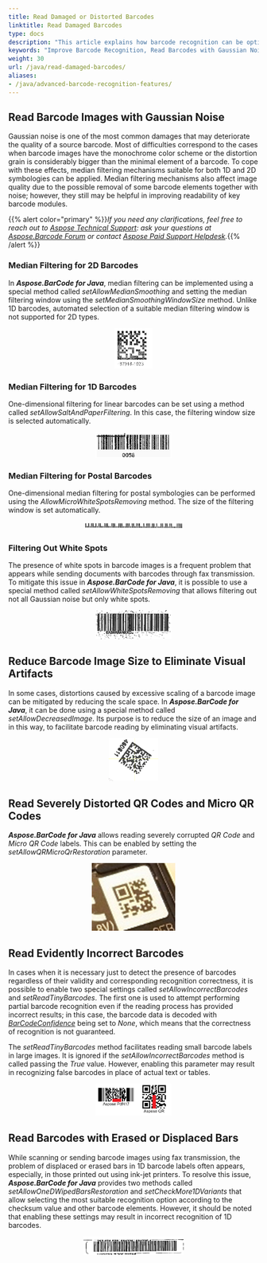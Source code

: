 ```yaml
---
title: Read Damaged or Distorted Barcodes
linktitle: Read Damaged Barcodes
type: docs
description: "This article explains how barcode recognition can be optimized in terms of accuracy and speed in case of various distortions"
keywords: "Improve Barcode Recognition, Read Barcodes with Gaussian Noise, Read Inverted Barcodes, Read Colored Barcode, Read Distorted QR Code, Read Corrupted Barcodes, Read Industrual DataMatrix, Aspose.BarCode, Read Barcode C#"
weight: 30
url: /java/read-damaged-barcodes/
aliases:
- /java/advanced-barcode-recognition-features/
---
```

 
## **Read Barcode Images with Gaussian Noise**
Gaussian noise is one of the most common damages that may deteriorate the quality of a source barcode. Most of difficulties correspond to the cases when barcode images have the monochrome color scheme or the distortion grain is considerably bigger than the minimal element of a barcode. To cope with these effects, median filtering mechanisms suitable for both 1D and 2D symbologies can be applied. Median filtering mechanisms also affect image quality due to the possible removal of some barcode elements together with noise; however, they still may be helpful in improving readability of key barcode modules.
  
{{% alert color="primary" %}}*If you need any clarifications, feel free to reach out to [Aspose Technical Support](/barcode/java/technical-support/): ask your questions at [Aspose.Barcode Forum](https://forum.aspose.com/c/barcode/13) or contact [Aspose Paid Support Helpdesk](https://helpdesk.aspose.com/).*{{% /alert %}}

### **Median Filtering for 2D Barcodes**
In ***Aspose.BarCode for Java***, median filtering can be implemented using a special method called *setAllowMedianSmoothing* and setting the median filtering window using the *setMedianSmoothingWindowSize* method. Unlike 1D barcodes, automated selection of a suitable median filtering window is not supported for 2D types.  
  
<!--The following code snippet illustrates how to perform median filtering for the sample barcode image given below.-->
  
<p align="center"><img src="datamatrix_noised.png" width="15%" height="15%"></p>

<!--{{< highlight csharp>}}
Console.WriteLine("MedianSmoothing:");

//read barcode image with AllowMedianSmoothing set to false
Console.WriteLine("AllowMedianSmoothing: false");
using (BarCodeReader read = new BarCodeReader($"{path}datamatrix_noised.png", DecodeType.DataMatrix))
{
    read.QualitySettings.AllowMedianSmoothing = false;
    Console.WriteLine($"Barcodes read: {read.ReadBarCodes().Length}");
    foreach (BarCodeResult result in read.FoundBarCodes)
        Console.WriteLine($"{result.CodeTypeName}:{result.CodeText}");
}

//read barcode image with AllowMedianSmoothing set to true
Console.WriteLine("AllowMedianSmoothing: true");
using (BarCodeReader read = new BarCodeReader($"{path}datamatrix_noised.png", DecodeType.DataMatrix))
{
    read.QualitySettings.AllowMedianSmoothing = true;
    read.QualitySettings.MedianSmoothingWindowSize = 4;
    Console.WriteLine($"Barcodes read: {read.ReadBarCodes().Length}");
    foreach (BarCodeResult result in read.FoundBarCodes)
        Console.WriteLine($"{result.CodeTypeName}:{result.CodeText}");
}
{{< /highlight >}}-->

### **Median Filtering for 1D Barcodes**
One-dimensional filtering for linear barcodes can be set using a method called *setAllowSaltAndPaperFiltering*. In this case, the filtering window size is selected automatically.  
  
<!--The following code sample explains how to apply median filtering to 1D barcodes, such as, for example, the barcode image shown further.--> 

<p align="center"><img src="saltandpaper.png" width="30%" height="30%"></p>

<!--{{< highlight csharp>}}
Console.WriteLine("SaltAndPaperFiltering:");

//read barcode image with AllowSaltAndPaperFiltering set to false
Console.WriteLine("AllowSaltAndPaperFiltering: false");
using (BarCodeReader read = new BarCodeReader($"{path}saltandpaper.png", DecodeType.Code39Standard, DecodeType.Code39Extended))
{
    read.QualitySettings.AllowSaltAndPaperFiltering = false;
    Console.WriteLine($"Barcodes read: {read.ReadBarCodes().Length}");
    foreach (BarCodeResult result in read.FoundBarCodes)
        Console.WriteLine($"{result.CodeTypeName}:{result.CodeText}");
}

//read barcode image with AllowSaltAndPaperFiltering set to true
Console.WriteLine("AllowSaltAndPaperFiltering: true");
using (BarCodeReader read = new BarCodeReader($"{path}saltandpaper.png", DecodeType.Code39Standard, DecodeType.Code39Extended))
{
    read.QualitySettings.AllowSaltAndPaperFiltering = true;
    Console.WriteLine($"Barcodes read: {read.ReadBarCodes().Length}");
    foreach (BarCodeResult result in read.FoundBarCodes)
        Console.WriteLine($"{result.CodeTypeName}:{result.CodeText}");
}
{{< /highlight >}}-->

### **Median Filtering for Postal Barcodes**
One-dimensional median filtering for postal symbologies can be performed using the *AllowMicroWhiteSpotsRemoving* method. The size of the filtering window is set automatically.  
  
<!--The following code snippet demonstrates how to perform median filtering in the case of postal barcodes (as the sample *Planet* barcode given below).-->

<p align="center"><img src="planet_noised.png" width="40%" height="40%"></p>

<!--{{< highlight csharp>}}
Console.WriteLine("MicroWhiteSpotsRemoving:");

//read barcode image with AllowMicroWhiteSpotsRemoving set to False
Console.WriteLine("AllowMicroWhiteSpotsRemoving: false");
using (BarCodeReader read = new BarCodeReader($"{path}planet_noised.png", DecodeType.Planet))
{
    read.QualitySettings.AllowMicroWhiteSpotsRemoving = false;
    Console.WriteLine($"Barcodes read: {read.ReadBarCodes().Length}");
    foreach (BarCodeResult result in read.FoundBarCodes)
        Console.WriteLine($"{result.CodeTypeName}:{result.CodeText}");
}

//read barcode image with AllowMicroWhiteSpotsRemoving set to True
Console.WriteLine("AllowMicroWhiteSpotsRemoving: true");
using (BarCodeReader read = new BarCodeReader($"{path}planet_noised.png", DecodeType.Planet))
{
    read.QualitySettings.AllowMicroWhiteSpotsRemoving = true;
    Console.WriteLine($"Barcodes read: {read.ReadBarCodes().Length}");
    foreach (BarCodeResult result in read.FoundBarCodes)
        Console.WriteLine($"{result.CodeTypeName}:{result.CodeText}");
}
{{< /highlight >}}-->

### **Filtering Out White Spots**
The presence of white spots in barcode images is a frequent problem that appears while sending documents with barcodes through fax transmission. To mitigate this issue in ***Aspose.BarCode for Java***, it is possible to use a special method called *setAllowWhiteSpotsRemoving* that allows filtering out not all Gaussian noise but only white spots.  
  
<!--The following code sample illustrates how to filter out white spot artifacts from the source barcode image demonstrated below.-->

<p align="center"><img src="code128_whitespots.png" width="30%" height="30%"></p>

<!--{{< highlight csharp>}}
Console.WriteLine("WhiteSpotsRemoving:");

//read barcode image with AllowWhiteSpotsRemoving set to false
Console.WriteLine("AllowWhiteSpotsRemoving: false");
using (BarCodeReader read = new BarCodeReader($"{path}code128_whitespots.png", DecodeType.Code128))
{
    read.QualitySettings.AllowWhiteSpotsRemoving = false;
    Console.WriteLine($"Barcodes read: {read.ReadBarCodes().Length}");
    foreach (BarCodeResult result in read.FoundBarCodes)
        Console.WriteLine($"{result.CodeTypeName}:{result.CodeText}");
}

//read barcode image with AllowWhiteSpotsRemoving set to true
Console.WriteLine("AllowWhiteSpotsRemoving: true");
using (BarCodeReader read = new BarCodeReader($"{path}code128_whitespots.png", DecodeType.Code128))
{
    read.QualitySettings.AllowWhiteSpotsRemoving = true;
    Console.WriteLine($"Barcodes read: {read.ReadBarCodes().Length}");
    foreach (BarCodeResult result in read.FoundBarCodes)
        Console.WriteLine($"{result.CodeTypeName}:{result.CodeText}");
}
{{< /highlight >}}-->

## **Reduce Barcode Image Size to Eliminate Visual Artifacts**
In some cases, distortions caused by excessive scaling of a barcode image can be mitigated by reducing the scale space. In ***Aspose.BarCode for Java***, it can be done using a special method called *setAllowDecreasedImage*. Its purpose is to reduce the size of an image and in this way, to facilitate barcode reading by eliminating visual artifacts.   
  
<!--The following code snippet explains how to the size of the source barcode image shown below can be reduced to improve recognition quality.-->

<p align="center"><img src="datamatrix_waved.png" width="20%" height="20%"></p>

<!--{{< highlight csharp>}}
Console.WriteLine("DecreasedImage:");

//read barcode image with AllowDecreasedImage false
Console.WriteLine("AllowDecreasedImage: false");
using (BarCodeReader read = new BarCodeReader($"{path}datamatrix_waved.png", DecodeType.DataMatrix))
{
    read.QualitySettings.AllowDecreasedImage = false;
    Console.WriteLine($"Barcodes read: {read.ReadBarCodes().Length}");
    foreach (BarCodeResult result in read.FoundBarCodes)
        Console.WriteLine($"{result.CodeTypeName}:{result.CodeText}");
}

//read barcode image with AllowDecreasedImage true
Console.WriteLine("AllowDecreasedImage: true");
using (BarCodeReader read = new BarCodeReader($"{path}datamatrix_waved.png", DecodeType.DataMatrix))
{
    read.QualitySettings.AllowDecreasedImage = true;
    Console.WriteLine($"Barcodes read: {read.ReadBarCodes().Length}");
    foreach (BarCodeResult result in read.FoundBarCodes)
        Console.WriteLine($"{result.CodeTypeName}:{result.CodeText}");
}
{{< /highlight >}}-->

## **Read Severely Distorted QR Codes and Micro QR Codes**
***Aspose.BarCode for Java*** allows reading severely corrupted *QR Code* and *Micro QR Code* labels. This can be enabled by setting the *setAllowQRMicroQrRestoration* parameter. 
<!--The following code sample illustrates how to read a severely damaged *QR Code* barcode that is demonstrated further.-->

<p align="center"><img src="microqr_3d_distorted.png"></p>

<!--{{< highlight csharp>}}
Console.WriteLine("QRMicroQrRestoration:");

//recognize image with AllowQRMicroQrRestoration false
Console.WriteLine("AllowQRMicroQrRestoration: false");
using (BarCodeReader read = new BarCodeReader($"{path}microqr_3d_distorted.png", DecodeType.MicroQR))
{
    read.QualitySettings.AllowQRMicroQrRestoration = false;
    Console.WriteLine($"Barcodes read: {read.ReadBarCodes().Length}");
    foreach (BarCodeResult result in read.FoundBarCodes)
        Console.WriteLine($"{result.CodeTypeName}:{result.CodeText}");
}

//recognize image with AllowQRMicroQrRestoration true
Console.WriteLine("AllowQRMicroQrRestoration: true");
using (BarCodeReader read = new BarCodeReader($"{path}microqr_3d_distorted.png", DecodeType.MicroQR))
{
    read.QualitySettings.AllowQRMicroQrRestoration = true;
    Console.WriteLine($"Barcodes read: {read.ReadBarCodes().Length}");
    foreach (BarCodeResult result in read.FoundBarCodes)
        Console.WriteLine($"{result.CodeTypeName}:{result.CodeText}");
}
{{< /highlight >}}-->

## **Read Evidently Incorrect Barcodes**
In cases when it is necessary just to detect the presence of barcodes regardless of their validity and corresponding recognition correctness, it is possible to enable two special settings called *setAllowIncorrectBarcodes* and *setReadTinyBarcodes*. The first one is used to attempt performing partial barcode recognition even if the reading process has provided incorrect results; in this case, the barcode data is decoded with [*BarCodeConfidence*](https://reference.aspose.com/barcode/java/com.aspose.barcode.barcoderecognition/BarCodeConfidence) being set to *None*, which means that the correctness of recognition is not guaranteed.  
  
The *setReadTinyBarcodes* method facilitates reading small barcode labels in large images. It is ignored if the *setAllowIncorrectBarcodes* method is called passing the *True* value. However, enabling this parameter may result in recognizing false barcodes in place of actual text or tables.  
  
<!--The following code snippet explains how to force the recognition of the barcode known as unreadable (given below).-->

<p align="center"><img src="pdf417_qr_corrupted.png" width="30%" height="30%"></p>

<!--{{< highlight csharp>}}
Console.WriteLine("IncorrectBarcodes:");

//read barcode image with AllowIncorrectBarcodes set to False
Console.WriteLine("AllowIncorrectBarcodes: false");
using (BarCodeReader read = new BarCodeReader($"{path}pdf417_qr_corrupted.png", DecodeType.Pdf417, DecodeType.QR))
{
    read.QualitySettings.AllowIncorrectBarcodes = false;
    Console.WriteLine($"Barcodes read: {read.ReadBarCodes().Length}");
    foreach (BarCodeResult result in read.FoundBarCodes)
        Console.WriteLine($"{result.CodeTypeName}:{result.CodeText}");
}

//read barcode image with AllowIncorrectBarcodes set to True
Console.WriteLine("AllowIncorrectBarcodes: true");
using (BarCodeReader read = new BarCodeReader($"{path}pdf417_qr_corrupted.png", DecodeType.Pdf417, DecodeType.QR))
{
    read.QualitySettings.AllowIncorrectBarcodes = true;
    Console.WriteLine($"Barcodes read: {read.ReadBarCodes().Length}");
    foreach (BarCodeResult result in read.FoundBarCodes)
        Console.WriteLine($"{result.CodeTypeName}:{result.CodeText}");
}
{{< /highlight >}}-->

## **Read Barcodes with Erased or Displaced Bars**
While scanning or sending barcode images using fax transmission, the problem of displaced or erased bars in 1D barcode labels often appears, especially, in those printed out using ink-jet printers. To resolve this issue, ***Aspose.BarCode for Java*** provides two methods called *setAllowOneDWipedBarsRestoration* and *setCheckMore1DVariants* that allow selecting the most suitable recognition option according to the checksum value and other barcode elements. However, it should be noted that enabling these settings may result in incorrect recognition of 1D barcodes.  
  
<!--The following code snippet shows how to work with a barcode image having displaced bars as in the example provided below.-->  

<p align="center"><img src="code128_wipedbars.png" width="40%" height="40%"></p>

<!--{{< highlight csharp>}}
Console.WriteLine("OneDWipedBarsRestoration:");

//read barcode image with AllowQRMicroQrRestoration and CheckMore1DVariants set to False
Console.WriteLine("AllowQRMicroQrRestoration and CheckMore1DVariants: false");
using (BarCodeReader read = new BarCodeReader($"{path}code128_wipedbars.png", DecodeType.Code128))
{
    read.QualitySettings.AllowOneDWipedBarsRestoration = false;
    read.QualitySettings.CheckMore1DVariants = false;
    Console.WriteLine($"Barcodes read: {read.ReadBarCodes().Length}");
    foreach (BarCodeResult result in read.FoundBarCodes)
        Console.WriteLine($"{result.CodeTypeName}:{result.CodeText}");
}

//read barcode image with AllowQRMicroQrRestoration and CheckMore1DVariants set to True
Console.WriteLine("AllowQRMicroQrRestoration and CheckMore1DVariants: true");
using (BarCodeReader read = new BarCodeReader($"{path}code128_wipedbars.png", DecodeType.Code128))
{
    read.QualitySettings.AllowOneDWipedBarsRestoration = true;
    read.QualitySettings.CheckMore1DVariants = true;
    Console.WriteLine($"Barcodes read: {read.ReadBarCodes().Length}");
    foreach (BarCodeResult result in read.FoundBarCodes)
        Console.WriteLine($"{result.CodeTypeName}:{result.CodeText}");
}
{{< /highlight >}}-->

